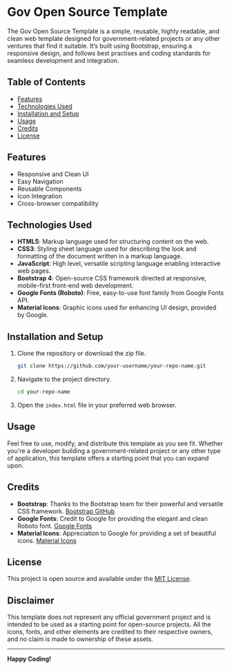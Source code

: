 # Gov Open Source Template

The Gov Open Source Template is a simple, reusable, highly readable, and clean web template designed for government-related projects or any other ventures that find it suitable. It’s built using Bootstrap, ensuring a responsive design, and follows best practises and coding standards for seamless development and integration.

## Table of Contents

- [Features](#features)
- [Technologies Used](#technologies-used)
- [Installation and Setup](#installation-and-setup)
- [Usage](#usage)
- [Credits](#credits)
- [License](#license)

## Features

- Responsive and Clean UI
- Easy Navigation
- Reusable Components
- Icon Integration
- Cross-browser compatibility

## Technologies Used

- **HTML5**: Markup language used for structuring content on the web.
- **CSS3**: Styling sheet language used for describing the look and formatting of the document written in a markup language.
- **JavaScript**: High level, versatile scripting language enabling interactive web pages.
- **Bootstrap 4**: Open-source CSS framework directed at responsive, mobile-first front-end web development.
- **Google Fonts (Roboto)**: Free, easy-to-use font family from Google Fonts API.
- **Material Icons**: Graphic icons used for enhancing UI design, provided by Google.

## Installation and Setup

1. Clone the repository or download the zip file.
   ```sh
   git clone https://github.com/your-username/your-repo-name.git
   ```

2. Navigate to the project directory.
   ```sh
   cd your-repo-name
   ```

3. Open the `index.html` file in your preferred web browser.

## Usage

Feel free to use, modify, and distribute this template as you see fit. Whether you're a developer building a government-related project or any other type of application, this template offers a starting point that you can expand upon. 

## Credits

- **Bootstrap**: Thanks to the Bootstrap team for their powerful and versatile CSS framework. [Bootstrap GitHub](https://github.com/twbs/bootstrap)
- **Google Fonts**: Credit to Google for providing the elegant and clean Roboto font. [Google Fonts](https://fonts.google.com/specimen/Roboto)
- **Material Icons**: Appreciation to Google for providing a set of beautiful icons. [Material Icons](https://material.io/resources/icons/)

## License

This project is open source and available under the [MIT License](LICENSE).

## Disclaimer

This template does not represent any official government project and is intended to be used as a starting point for open-source projects. All the icons, fonts, and other elements are credited to their respective owners, and no claim is made to ownership of these assets.

---

**Happy Coding!**
